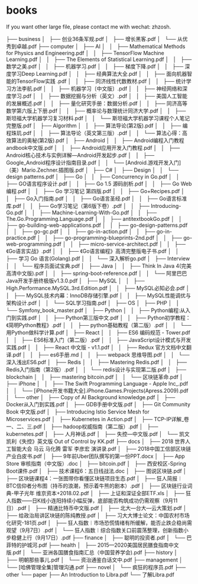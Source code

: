 # books
If you want other large file, please contact me with wechat: zhzosh.
 
├── business
│   ├── 创业36条军规.pdf
│   ├── 增长黑客.pdf
│   └── 从优秀到卓越.pdf
├── computer
│   ├── AI
│   │   ├── Mathematical Methods for Physics and Engineering.pdf
│   │   ├── TensorFlow Machine Learning.pdf
│   │   ├── The Elements of Statistical Learning.pdf
│   │   ├── 数学之美.pdf
│   │   ├── 机器学习.pdf
│   │   ├── 梯度下降.pdf
│   │   ├── 深度学习Deep Learning.pdf
│   │   ├── 经典算法大全.pdf
│   │   ├── 面向机器智能的TensorFlow实践 .pdf
│   │   ├── 同济线性代数教材.pdf
│   │   ├── 统计学习方法李航.pdf
│   │   ├── 机器学习〔中文版〕.pdf
│   │   ├── 神经网络和深度学习.pdf
│   │   ├── 数据挖掘与分析（英文）.pdf
│   │   ├── 美国人工智能的发展概述.pdf
│   │   ├── 量化研究手册：数据分析.pdf
│   │   ├── 同济高等数学第六版上下册.pdf
│   │   ├── 概率论与数理统计同济大学.pdf
│   │   ├── 斯坦福大学机器学习复习材料.pdf
│   │   └── 斯坦福大学机器学习课程个人笔记完整版.pdf
│   ├── Algorithm
│   │   ├── 算法导论(第2版).pdf
│   │   ├── 编程珠玑.pdf
│   │   ├── 算法导论（英文第三版）.pdf
│   │   └── 算法心得：高效算法的奥秘(第2版).pdf
│   ├── Android
│   │   ├── Android编程入门教程andbook中文版.pdf
│   │   ├── Android应用开发入门教程.pdf
│   │   ├── Android核心技术与实例详解—Android开发起步.pdf
│   │   ├── Google_Android程序设计指南目录.pdf
│   │   └── [Android.游戏开发入门]（美）Mario.Zechner.插图版.pdf
│   ├── C#
│   ├── Design
│   │   └── design patterns.pdf
│   ├── Go
│   │   ├── Concurrency in Go.pdf
│   │   ├── GO语言程序设计.pdf
│   │   ├── Go 1.5 源码剖析.pdf
│   │   ├── Go Web 编程.pdf
│   │   ├── Go 学习笔记 第四版.pdf
│   │   ├── Go+Recipes.pdf
│   │   ├── Go入门指南.pdf
│   │   ├── Go语言圣经.pdf
│   │   ├── Go语言标准库.pdf
│   │   ├── Go学习笔记（第6版下卷）.pdf
│   │   ├── Introducing-Go.pdf
│   │   ├── Machine-Learning-With-Go.pdf
│   │   ├── The.Go.Programming.Language.pdf
│   │   ├── antitextbookGo.pdf
│   │   ├── go-building-web-applications.pdf
│   │   ├── go-design-patterns.pdf
│   │   ├── go-gc.pdf
│   │   ├── go-in-action.pdf
│   │   ├── go-in-practice.pdf
│   │   ├── go-programming-blueprints-2nd.pdf
│   │   ├── go-web-programming.pdf
│   │   ├── micro-service-architect.pdf
│   │   ├── 《Go语言实战》.pdf
│   │   ├── 《Go语言编程》高清完整版电子书.pdf
│   │   ├── 学习 Go 语言(Golang).pdf
│   │   └── 深入解析go.pdf
│   ├── Interview
│   │   └── 程序员面试宝典.pdf
│   ├── Java
│   │   ├── Think In Java 4(完美高清中文版).pdf
│   │   ├── spring-boot-reference.pdf
│   │   └── 阿里巴巴Java开发手册终极版v1.3.0.pdf
│   ├── MySQL
│   │   ├── High.Performance.MySQL.3rd.Edition.pdf
│   │   ├── MySQL必知必会.pdf
│   │   ├── MySQL技术内幕：InnoDB存储引擎.pdf
│   │   ├── MySQL性能调优与架构设计.pdf
│   │   └── SQL学习指南.pdf
│   ├── OS
│   ├── PHP
│   │   └── Symfony_book_master.pdf
│   ├── Python
│   │   ├── Python编程:从入门到实践.pdf
│   │   ├── Python第三版中文.pdf
│   │   ├── Python初学教程：《简明Python教程》.pdf
│   │   ├── python基础教程（第二版）.pdf
│   │   └── 用Python做科学计算.pdf
│   ├── React
│   │   ├── ES6 编码规范 - Tower.pdf
│   │   ├── ES6标准入门（第二版）.pdf
│   │   ├── JavaScript设计模式与开发实践.pdf
│   │   ├── React 中文版 - v1.1.pdf
│   │   ├── Redux 官方文档中文翻译.pdf
│   │   ├── es6手册.md
│   │   ├── webpack 思维导图.pdf
│   │   └── 深入浅出ES6.pdf
│   ├── Redis
│   │   ├── Mastering Redis.pdf
│   │   ├── Redis入门指南（第2版）.pdf
│   │   └── redis设计与实现第二版.pdf
│   ├── blockchain
│   │   ├── mastering bitcoin.pdf
│   │   └── 区块链革命.pdf
│   ├── iPhone
│   │   ├── The Swift Programming Language - Apple Inc_.pdf
│   │   └── [iPhone开发书籍大全].iPhone.Games.Projects(Apress.2009).pdf
│   └── other
│       ├── Copy of AI Background knowledge.pdf
│       ├── Docker从入门到实践.pdf
│       ├── GDB手册中文版.pdf
│       ├── Git Community Book 中文版.pdf
│       ├── Introducing Istio Service Mesh for Microservices.pdf
│       ├── Kubernetes in Action.pdf
│       ├── TCP-IP详解_卷一、二、三.pdf
│       ├── hadoop权威指南（第二版）.pdf
│       ├── kubernetes.pdf
│       ├── 人月神话.pdf
│       ├── 失控—中文版.pdf
│       └── 凯文凯利《失控》英文版 Out of Control by KK.pdf
├── docs
│   ├── 2018 世界人工智能大会 马云 马化腾 雷军 李彦宏 演讲录.pdf
│   ├── 2018中国工信部区块链产业白皮书.pdf
│   ├── 9年前Uber团队撰写的第一份PPT.docx
│   ├── App Store 审核指南（中文版）.doc
│   ├── bitcoin.pdf
│   ├── 西安校区-Spring Boot课件.pdf
│   ├── 技术课程6：五日线战法.doc
│   ├── 图说区块链.pdf
│   ├── 区块链课程4：一张图带你看懂区块链项目生态.pdf
│   ├── 狂人简报︱BTC信仰者分布图（持币的浪潮，预示着牛熊的剧本）.pdf
│   ├── 区块链行业词典-甲子光年 维京资本+2018.02.pdf
│   ├── 上证和深证全部ETF.xls
│   ├── 狂人指数——日K线小连阳持续小幅反弹，底部能否构筑成功仍需观察（9月11日）.pdf
│   ├── 精通比特币中文版.pdf
│   ├── 北大—台大—云大策划.pdf
│   ├── 给政治局讲区块链的陈纯教授.pdf
│   ├── 习大大博士论文：中国农村市场化研究-181页.pdf
│   ├── 狂人指数︱市场恐慌情绪有所缓解，能否止跌企稳尚需观望（9月7日）.pdf
│   └── 狂人指数︱综合指数关口前震荡整理，创新指数小步稳健上行（9月17日）.pdf
├── finance
│   ├── 聪明的投资者.pdf
│   └── 巴菲特的护城河.pdf
├── health
│   ├── 2015—2020美国居民膳食指南中文版.pdf
│   └── 亚洲各国膳食指南汇总（中国营养学会).pdf
├── history
│   ├── 明朝那些事儿.pdf
│   └── 资治通鉴白话文中.pdf
├── management
│   └── [哈佛管理全集]管理沟通.pdf
├── novel
│   └── 疯狂的程序员.pdf
├── other
└── paper
    ├── An Introduction to Libra.pdf
    └── 了解Libra.pdf
